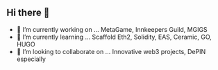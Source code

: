 ## Hi there 👋


- 🔭 I’m currently working on ... MetaGame, Innkeepers Guild, MGIGS
- 🌱 I’m currently learning ... Scaffold Eth2, Solidity, EAS, Ceramic, GO, HUGO
- 👯 I’m looking to collaborate on ... Innovative web3 projects, DePIN especially


